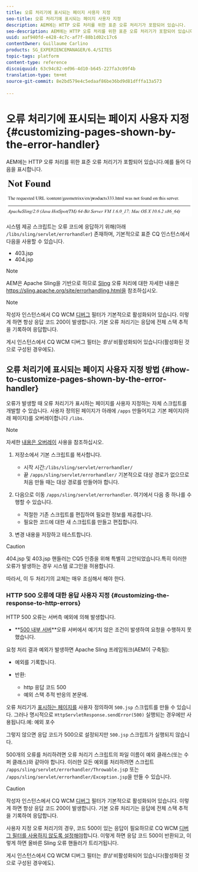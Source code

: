 ```yaml
---
title: 오류 처리기에 표시되는 페이지 사용자 지정
seo-title: 오류 처리기에 표시되는 페이지 사용자 지정
description: AEM에는 HTTP 오류 처리를 위한 표준 오류 처리기가 포함되어 있습니다.
seo-description: AEM에는 HTTP 오류 처리를 위한 표준 오류 처리기가 포함되어 있습니다.
uuid: aaf940fd-e428-4c7c-af7f-88b1d02c17c6
contentOwner: Guillaume Carlino
products: SG_EXPERIENCEMANAGER/6.4/SITES
topic-tags: platform
content-type: reference
discoiquuid: 63c94c82-ed96-4d10-b645-227fa3c09f4b
translation-type: tm+mt
source-git-commit: 8e2bd579e4c5edaaf86be36bd9d81dfffa13a573

---
```



# 오류 처리기에 표시되는 페이지 사용자 지정{#customizing-pages-shown-by-the-error-handler}

AEM에는 HTTP 오류 처리를 위한 표준 오류 처리기가 포함되어 있습니다.예를 들어 다음을 표시합니다.

![chlimage_1-67](assets/chlimage_1-67.png)

시스템 제공 스크립트는 오류 코드에 응답하기 위해(아래 `/libs/sling/servlet/errorhandler`) 존재하며, 기본적으로 표준 CQ 인스턴스에서 다음을 사용할 수 있습니다.

* 403.jsp
* 404.jsp

>[!NOTE]
>
>AEM은 Apache Sling을 기반으로 하므로 [Sling](https://sling.apache.org/site/errorhandling.html) 오류 처리에 대한 자세한 내용은 https://sling.apache.org/site/errorhandling.html을 참조하십시오.

>[!NOTE]
>
>작성자 인스턴스에서 CQ WCM [디버그](/help/sites-deploying/osgi-configuration-settings.md) 필터가 기본적으로 활성화되어 있습니다. 이렇게 하면 항상 응답 코드 200이 발생합니다. 기본 오류 처리기는 응답에 전체 스택 추적을 기록하여 응답합니다.
>
>게시 인스턴스에서 CQ WCM 디버그 필터는 *항상* 비활성화되어 있습니다(활성화된 것으로 구성된 경우에도).

## 오류 처리기에 표시되는 페이지 사용자 지정 방법 {#how-to-customize-pages-shown-by-the-error-handler}

오류가 발생할 때 오류 처리기가 표시하는 페이지를 사용자 지정하는 자체 스크립트를 개발할 수 있습니다. 사용자 정의된 페이지가 아래에 `/apps` 만들어지고 기본 페이지(아래 페이지)를 오버레이합니다 `/libs`.

>[!NOTE]
>
>자세한 [내용은 오버레이](/help/sites-developing/overlays.md) 사용을 참조하십시오.

1. 저장소에서 기본 스크립트를 복사합니다.

   * 시작 시간:`/libs/sling/servlet/errorhandler/`
   * 끝 `/apps/sling/servlet/errorhandler/`
   기본적으로 대상 경로가 없으므로 처음 만들 때는 대상 경로를 만들어야 합니다.

1. 다음으로 이동 `/apps/sling/servlet/errorhandler`. 여기에서 다음 중 하나를 수행할 수 있습니다.

   * 적절한 기존 스크립트를 편집하여 필요한 정보를 제공합니다.
   * 필요한 코드에 대한 새 스크립트를 만들고 편집합니다.

1. 변경 내용을 저장하고 테스트합니다.

>[!CAUTION]
>
>404.jsp 및 403.jsp 핸들러는 CQ5 인증을 위해 특별히 고안되었습니다.특히 이러한 오류가 발생하는 경우 시스템 로그인을 허용합니다.
>
>따라서, 이 두 처리기의 교체는 매우 조심해서 해야 한다.

### HTTP 500 오류에 대한 응답 사용자 지정 {#customizing-the-response-to-http-errors}

HTTP 500 오류는 서버측 예외에 의해 발생합니다.

* **[500 내부 서버](https://www.w3.org/Protocols/rfc2616/rfc2616-sec10.html)**오류 서버에서 예기치 않은 조건이 발생하여 요청을 수행하지 못했습니다.

요청 처리 결과 예외가 발생하면 Apache Sling 프레임워크(AEM이 구축됨):

* 예외를 기록합니다.
* 반환:

   * http 응답 코드 500
   * 예외 스택 추적
   반응의 본문에.

오류 처리기가 [표시하는 페이지를](#how-to-customize-pages-shown-by-the-error-handler) 사용자 정의하여 `500.jsp` 스크립트를 만들 수 있습니다. 그러나 명시적으로 `HttpServletResponse.sendError(500)` 실행되는 경우에만 사용됩니다.예: 예외 포수

그렇지 않으면 응답 코드가 500으로 설정되지만 `500.jsp` 스크립트가 실행되지 않습니다.

500개의 오류를 처리하려면 오류 처리기 스크립트의 파일 이름이 예외 클래스(또는 수퍼 클래스)와 같아야 합니다. 이러한 모든 예외를 처리하려면 스크립트 `/apps/sling/servlet/errorhandler/Throwable.js`p 또는 `/apps/sling/servlet/errorhandler/Exception.jsp`을 만들 수 있습니다.

>[!CAUTION]
>
>작성자 인스턴스에서 CQ WCM [디버그](/help/sites-deploying/osgi-configuration-settings.md) 필터가 기본적으로 활성화되어 있습니다. 이렇게 하면 항상 응답 코드 200이 발생합니다. 기본 오류 처리기는 응답에 전체 스택 추적을 기록하여 응답합니다.
>
>사용자 지정 오류 처리기의 경우, 코드 500이 있는 응답이 필요하므로 CQ WCM [디버그 필터를 사용하지 않도록 설정해야](/help/sites-deploying/osgi-configuration-settings.md)합니다. 이렇게 하면 응답 코드 500이 반환되고, 이렇게 하면 올바른 Sling 오류 핸들러가 트리거됩니다.
>
>게시 인스턴스에서 CQ WCM 디버그 필터는 *항상* 비활성화되어 있습니다(활성화된 것으로 구성된 경우에도).

